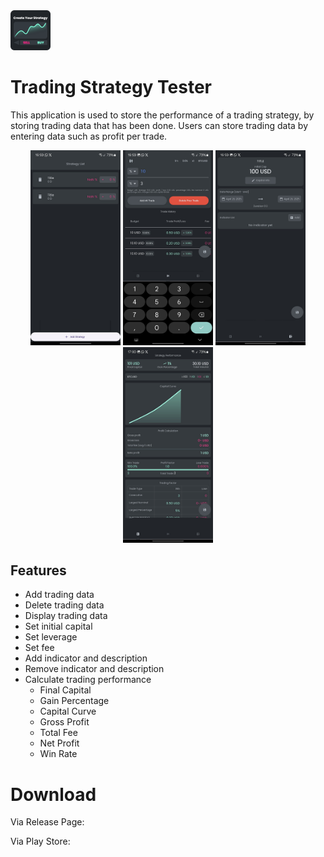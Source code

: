 <img src="editor/images/logo.png" width="64">

# Trading Strategy Tester

This application is used to store the performance of a trading strategy, by storing trading data that has been done.
Users can store trading data by entering data such as profit per trade.

<p align="center">
  <img src="editor/images/ss1.png" width="144" />
  <img src="editor/images/ss2.png" width="144" />
  <img src="editor/images/ss3.png" width="144" />
  <img src="editor/images/ss4.png" width="144" />
</p>

## Features

- Add trading data
- Delete trading data
- Display trading data
- Set initial capital
- Set leverage
- Set fee
- Add indicator and description
- Remove indicator and description
- Calculate trading performance
  - Final Capital
  - Gain Percentage
  - Capital Curve
  - Gross Profit
  - Total Fee
  - Net Profit
  - Win Rate

# Download

Via Release Page:

Via Play Store:
